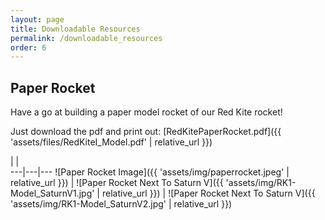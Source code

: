 ```yaml
---
layout: page
title: Downloadable Resources
permalink: /downloadable_resources
order: 6
---
```


## Paper Rocket

Have a go at building a paper model rocket of our Red Kite rocket!

Just download the pdf and print out: [RedKitePaperRocket.pdf]({{ 'assets/files/RedKiteI_Model.pdf' | relative_url }})

   |   |   
---|---|---
![Paper Rocket Image]({{ 'assets/img/paperrocket.jpeg' | relative_url }}) | ![Paper Rocket Next To Saturn V]({{ 'assets/img/RK1-Model_SaturnV1.jpg' | relative_url }}) | ![Paper Rocket Next To Saturn V]({{ 'assets/img/RK1-Model_SaturnV2.jpg' | relative_url }})


